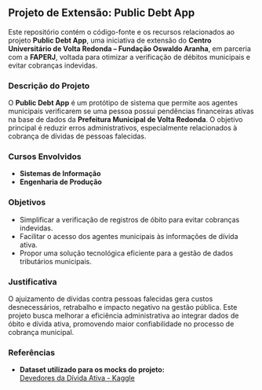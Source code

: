 ## Projeto de Extensão: Public Debt App

Este repositório contém o código-fonte e os recursos relacionados ao projeto **Public Debt App**, uma iniciativa de extensão do **Centro Universitário de Volta Redonda – Fundação Oswaldo Aranha**, em parceria com a **FAPERJ**, voltada para otimizar a verificação de débitos municipais e evitar cobranças indevidas.

### Descrição do Projeto

O **Public Debt App** é um protótipo de sistema que permite aos agentes municipais verificarem se uma pessoa possui pendências financeiras ativas na base de dados da **Prefeitura Municipal de Volta Redonda**. O objetivo principal é reduzir erros administrativos, especialmente relacionados à cobrança de dívidas de pessoas falecidas.

### Cursos Envolvidos

- **Sistemas de Informação**
- **Engenharia de Produção**

### Objetivos

- Simplificar a verificação de registros de óbito para evitar cobranças indevidas.
- Facilitar o acesso dos agentes municipais às informações de dívida ativa.
- Propor uma solução tecnológica eficiente para a gestão de dados tributários municipais.

### Justificativa

O ajuizamento de dívidas contra pessoas falecidas gera custos desnecessários, retrabalho e impacto negativo na gestão pública. Este projeto busca melhorar a eficiência administrativa ao integrar dados de óbito e dívida ativa, promovendo maior confiabilidade no processo de cobrança municipal.

### Referências

- **Dataset utilizado para os mocks do projeto:**  
  [Devedores da Dívida Ativa - Kaggle](https://www.kaggle.com/datasets/carlosqbarbosa/devedores-da-dvida-ativa)
